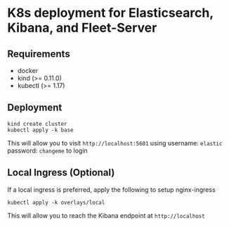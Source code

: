 # K8s deployment for Elasticsearch, Kibana, and Fleet-Server

## Requirements

- docker
- kind (>= 0.11.0)
- kubectl (>= 1.17)

## Deployment

```
kind create cluster
kubectl apply -k base
```

This will allow you to visit `http://localhost:5601` using username: `elastic` password: `changeme` to login

## Local Ingress (Optional)

If a local ingress is preferred, apply the following to setup nginx-ingress

```
kubectl apply -k overlays/local
```

This will allow you to reach the Kibana endpoint at `http://localhost`
